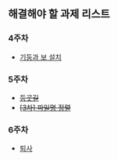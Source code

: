 ## 해결해야 할 과제 리스트
### 4주차
* [기둥과 보 설치](https://school.programmers.co.kr/learn/courses/30/lessons/60061)
### 5주차
* ~~[등굣길](https://school.programmers.co.kr/learn/courses/30/lessons/42898)~~
* ~~[[3차] 파일명 정렬](https://school.programmers.co.kr/learn/courses/30/lessons/17686)~~
### 6주차
* [퇴사](https://www.acmicpc.net/problem/14501)